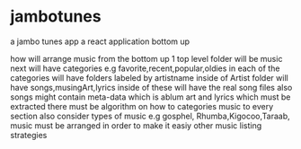 # jambotunes
a jambo tunes app
a react application bottom up

how will arrange music from the bottom up
1 top level folder will be music
next will have categories e.g favorite,recent,popular,oldies
in each of the categories will have folders labeled by artistname
inside of Artist folder will have songs,musingArt,lyrics
inside of these will have the real song files
also songs might contain meta-data which is ablum art and lyrics which must be extracted
there must be algorithm on how to categories music to every section
also consider types of music e.g gosphel, Rhumba,Kigocoo,Taraab, music must be arranged in order to make it easiy
other music listing strategies
